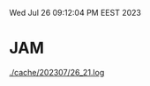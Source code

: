 Wed Jul 26 09:12:04 PM EEST 2023
# JAM
<a href='./cache/202307/26_21.log'>./cache/202307/26_21.log</a>
